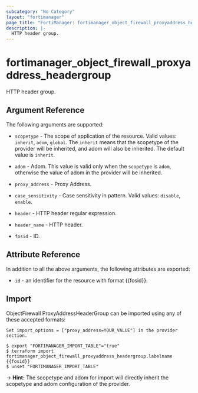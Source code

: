 ```yaml
---
subcategory: "No Category"
layout: "fortimanager"
page_title: "FortiManager: fortimanager_object_firewall_proxyaddress_headergroup"
description: |-
  HTTP header group.
---
```


# fortimanager_object_firewall_proxyaddress_headergroup
HTTP header group.

## Argument Reference


The following arguments are supported:

* `scopetype` - The scope of application of the resource. Valid values: `inherit`, `adom`, `global`. The `inherit` means that the scopetype of the provider will be inherited, and adom will also be inherited. The default value is `inherit`.
* `adom` - Adom. This value is valid only when the `scopetype` is `adom`, otherwise the value of adom in the provider will be inherited.
* `proxy_address` - Proxy Address.

* `case_sensitivity` - Case sensitivity in pattern. Valid values: `disable`, `enable`.

* `header` - HTTP header regular expression.
* `header_name` - HTTP header.
* `fosid` - ID.


## Attribute Reference

In addition to all the above arguments, the following attributes are exported:
* `id` - an identifier for the resource with format {{fosid}}.

## Import

ObjectFirewall ProxyAddressHeaderGroup can be imported using any of these accepted formats:
```
Set import_options = ["proxy_address=YOUR_VALUE"] in the provider section.

$ export "FORTIMANAGER_IMPORT_TABLE"="true"
$ terraform import fortimanager_object_firewall_proxyaddress_headergroup.labelname {{fosid}}
$ unset "FORTIMANAGER_IMPORT_TABLE"
```
-> **Hint:** The scopetype and adom for import will directly inherit the scopetype and adom configuration of the provider.
